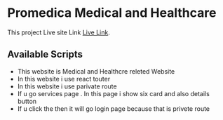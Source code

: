 # Promedica Medical and Healthcare 
This project Live site Link [Live Link](https://medical-and-healthcare.web.app/).

## Available Scripts

<ul>
<li>This website is Medical and Healthcre releted Website</li>
<li>In this website i use react touter</li>
<li>In this website i use parivate route</li>
<li>If u go services page . In this page i show six card and also details button</li>
<li>If u click the then it will go login page because that is privete route </li>
</ul>